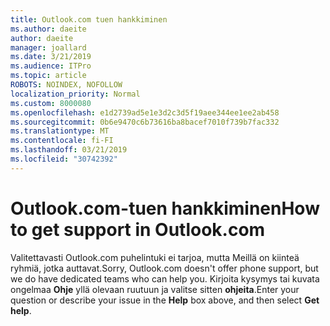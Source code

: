 ```yaml
---
title: Outlook.com tuen hankkiminen
ms.author: daeite
author: daeite
manager: joallard
ms.date: 3/21/2019
ms.audience: ITPro
ms.topic: article
ROBOTS: NOINDEX, NOFOLLOW
localization_priority: Normal
ms.custom: 8000080
ms.openlocfilehash: e1d2739ad5e1e3d2c3d5f19aee344ee1ee2ab458
ms.sourcegitcommit: 0b6e9470c6b73616ba8bacef7010f739b7fac332
ms.translationtype: MT
ms.contentlocale: fi-FI
ms.lasthandoff: 03/21/2019
ms.locfileid: "30742392"
---
```

# <a name="how-to-get-support-in-outlookcom"></a><span data-ttu-id="41276-102">Outlook.com-tuen hankkiminen</span><span class="sxs-lookup"><span data-stu-id="41276-102">How to get support in Outlook.com</span></span>

<span data-ttu-id="41276-103">Valitettavasti Outlook.com puhelintuki ei tarjoa, mutta Meillä on kiinteä ryhmiä, jotka auttavat.</span><span class="sxs-lookup"><span data-stu-id="41276-103">Sorry, Outlook.com doesn't offer phone support, but we do have dedicated teams who can help you.</span></span>
<span data-ttu-id="41276-104">Kirjoita kysymys tai kuvata ongelmaa **Ohje** yllä olevaan ruutuun ja valitse sitten **ohjeita**.</span><span class="sxs-lookup"><span data-stu-id="41276-104">Enter your question or describe your issue in the **Help** box above, and then select **Get help**.</span></span>


